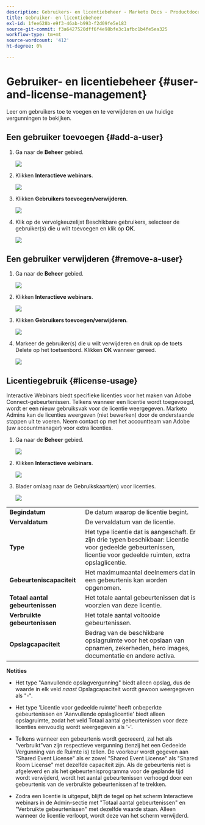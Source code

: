 ```yaml
---
description: Gebruikers- en licentiebeheer - Marketo Docs - Productdocumentatie
title: Gebruiker- en licentiebeheer
exl-id: 1fee628b-e9f3-46ab-b993-f2d09fe5e183
source-git-commit: f3a6427520dff6f4e98bfe3c1afbc1b4fe5ea325
workflow-type: tm+mt
source-wordcount: '412'
ht-degree: 0%

---
```


# Gebruiker- en licentiebeheer {#user-and-license-management}

Leer om gebruikers toe te voegen en te verwijderen en uw huidige vergunningen te bekijken.

## Een gebruiker toevoegen {#add-a-user}

1. Ga naar de **Beheer** gebied.

   ![](assets/user-and-license-management-1.png)

1. Klikken **Interactieve webinars**.

   ![](assets/user-and-license-management-2.png)

1. Klikken **Gebruikers toevoegen/verwijderen**.

   ![](assets/user-and-license-management-3.png)

1. Klik op de vervolgkeuzelijst Beschikbare gebruikers, selecteer de gebruiker(s) die u wilt toevoegen en klik op **OK**.

   ![](assets/user-and-license-management-4.png)

## Een gebruiker verwijderen {#remove-a-user}

1. Ga naar de **Beheer** gebied.

   ![](assets/user-and-license-management-5.png)

1. Klikken **Interactieve webinars**.

   ![](assets/user-and-license-management-6.png)

1. Klikken **Gebruikers toevoegen/verwijderen**.

   ![](assets/user-and-license-management-7.png)

1. Markeer de gebruiker(s) die u wilt verwijderen en druk op de toets Delete op het toetsenbord. Klikken **OK** wanneer gereed.

   ![](assets/user-and-license-management-8.png)

## Licentiegebruik {#license-usage}

Interactive Webinars biedt specifieke licenties voor het maken van Adobe Connect-gebeurtenissen. Telkens wanneer een licentie wordt toegevoegd, wordt er een nieuw gebruiksvak voor de licentie weergegeven. Marketo Admins kan de licenties weergeven (niet bewerken) door de onderstaande stappen uit te voeren. Neem contact op met het accountteam van Adobe (uw accountmanager) voor extra licenties.

1. Ga naar de **Beheer** gebied.

   ![](assets/user-and-license-management-9.png)

1. Klikken **Interactieve webinars**.

   ![](assets/user-and-license-management-10.png)

1. Blader omlaag naar de Gebruikskaart(en) voor licenties.

   ![](assets/user-and-license-management-11.png)

<table> 
  <tr> 
   <td><b>Begindatum</b></td>
   <td>De datum waarop de licentie begint.</td>
  </tr>
  <tr> 
   <td><b>Vervaldatum</b></td>
   <td>De vervaldatum van de licentie.</td>
  </tr>
  <tr> 
   <td><b>Type</b></td>
   <td>Het type licentie dat is aangeschaft. Er zijn drie typen beschikbaar: Licentie voor gedeelde gebeurtenissen, licentie voor gedeelde ruimten, extra opslaglicentie.</td>
  </tr>
  <tr> 
   <td><b>Gebeurteniscapaciteit</b></td>
   <td>Het maximumaantal deelnemers dat in een gebeurtenis kan worden opgenomen.</td>
  </tr>
  <tr> 
   <td><b>Totaal aantal gebeurtenissen</b></td>
   <td>Het totale aantal gebeurtenissen dat is voorzien van deze licentie.</td>
  </tr>
  <tr> 
   <td><b>Verbruikte gebeurtenissen</b></td>
   <td>Het totale aantal voltooide gebeurtenissen.</td>
  </tr>
  <tr> 
   <td><b>Opslagcapaciteit</b></td>
   <td>Bedrag van de beschikbare opslagruimte voor het opslaan van opnamen, zekerheden, hero images, documentatie en andere activa.</td>
  </tr>
  </tbody>
</table>

**Notities**

* Het type &quot;Aanvullende opslagvergunning&quot; biedt alleen opslag, dus de waarde in elk veld _naast_ Opslagcapaciteit wordt gewoon weergegeven als &quot;-&quot;.

* Het type &#39;Licentie voor gedeelde ruimte&#39; heeft onbeperkte gebeurtenissen en &#39;Aanvullende opslaglicentie&#39; biedt alleen opslagruimte, zodat het veld Totaal aantal gebeurtenissen voor deze licenties eenvoudig wordt weergegeven als &#39;-&#39;.

* Telkens wanneer een gebeurtenis wordt gecreeerd, zal het als &quot;verbruikt&quot;van zijn respectieve vergunning (tenzij het een Gedeelde Vergunning van de Ruimte is) tellen. De voorkeur wordt gegeven aan &quot;Shared Event License&quot; als er zowel &quot;Shared Event License&quot; als &quot;Shared Room License&quot; met dezelfde capaciteit zijn. Als de gebeurtenis niet is afgeleverd en als het gebeurtenisprogramma voor de geplande tijd wordt verwijderd, wordt het aantal gebeurtenissen verhoogd door een gebeurtenis van de verbruikte gebeurtenissen af te trekken.

* Zodra een licentie is uitgeput, blijft de tegel op het scherm Interactieve webinars in de Admin-sectie met &quot;Totaal aantal gebeurtenissen&quot; en &quot;Verbruikte gebeurtenissen&quot; met dezelfde waarde staan. Alleen wanneer de licentie verloopt, wordt deze van het scherm verwijderd.
